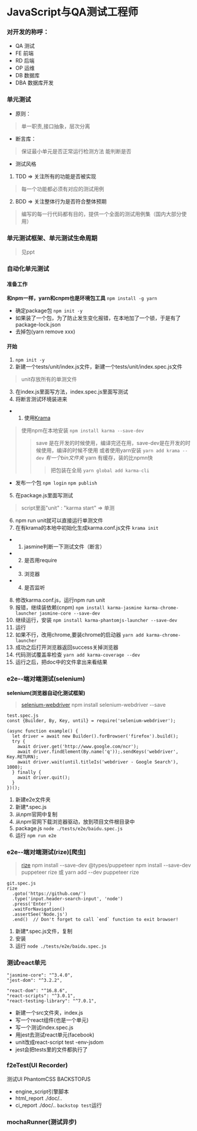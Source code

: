 # JavaScript与QA测试工程师
### 对开发的称呼：
* QA 测试
* FE 前端
* RD 后端
* OP 运维
* DB 数据库
* DBA 数据库开发

### 单元测试
* 原则：
> 单一职责,接口抽象，层次分离
* 断言库：
> 保证最小单元是否正常运行检测方法
> 能判断是否
* 测试风格
1. TDD => 关注所有的功能是否被实现
> 每一个功能都必须有对应的测试用例
2. BDD => 关注整体行为是否符合整体预期
> 编写的每一行代码都有目的，提供一个全面的测试用例集（国内大部分使用）

### 单元测试框架、单元测试生命周期
> 见ppt

### 自动化单元测试
#### 准备工作
**和npm一样，yarn和cnpm也是环境包工具**
`npm install -g yarn`
* 确定package包
`npm init -y`
* 如果装了一个包，为了防止发生变化报错，在本地加了一个锁，于是有了package-lock.json
* 去掉包(yarn remove xxx)
#### 开始
1. `npm init -y`
2. 新建一个tests/unit/index.js文件，新建一个tests/unit/index.spec.js文件
> unit存放所有的单测文件
3. 在index.js里面写方法，index.spec.js里面写测试
4. 将断言测试环境装进来
* 1. 使用[Krama](https://github.com/karma-runner/karma)

> 使用npm在本地安装
`npm install karma --save-dev`
>> save 是在开发的时候使用，编译完还在用，save-dev是在开发的时候使用，编译的时候不使用
> 或者使用yarn安装
`yarn add krama --dev`
_有一个bin文件夹_
>> yarn 有缓存，装的比npmn快
>>> 把包装在全局
`yarn global add karma-cli`
* 发布一个包
`npm login`
`npm publish`
5. 在package.js里面写测试
> script里面"unit" : "karma start" => 单测
6. npm run unit就可以直接运行单测文件
7. 在有krama的本地中初始化生成karma.conf.js文件
`krama init`
* 1. jasmine判断一下测试文件（断言）
* 2. 是否用require
* 3. 浏览器
* 4. 是否监听
8. 修改karma.conf.js，运行npm run unit
9. 报错，继续装依赖(cnpm)
`npm install karma-jasmine karma-chrome-launcher jasmine-core --save-dev`
10. 继续运行，安装
`npm install karma-phantomjs-launcher --save-dev`
11. 运行
12. 如果不行，改用chrome,要装chrome的启动器
`yarn add karma-chrome-launcher`
13. 成功之后打开浏览器返回success关掉浏览器
14. 代码测试覆盖率检查
`yarn add karma-coverage --dev`
15. 运行之后，把doc中的文件拿出来看结果


### e2e--端对端测试(selenium)
**selenium(浏览器自动化测试框架)**
> [selenium-webdriver](https://www.npmjs.com/package/selenium-webdriver)
> npm install selenium-webdriver --save
```
test.spec.js
const {Builder, By, Key, until} = require('selenium-webdriver');

(async function example() {
  let driver = await new Builder().forBrowser('firefox').build();
  try {
    await driver.get('http://www.google.com/ncr');
    await driver.findElement(By.name('q'));.sendKeys('webdriver', Key.RETURN);
    await driver.wait(until.titleIs('webdriver - Google Search'), 1000);
  } finally {
    await driver.quit();
  }
})();

```
1. 新建e2e文件夹
2. 新建*.spec.js
3. 从npm官网中复制
4. 从npm官网下载浏览器驱动，放到项目文件根目录中
5. package.js 
`node ./tests/e2e/baidu.spec.js`
6. 运行
`npm run e2e`


### e2e--端对端测试(rize)[爬虫]
> [rize](https://rize.js.org/)
> npm install --save-dev @types/puppeteer
> npm install --save-dev puppeteer rize
或
> yarn add --dev puppeteer rize
```
git.spec.js
rize
  .goto('https://github.com/')
  .type('input.header-search-input', 'node')
  .press('Enter')
  .waitForNavigation()
  .assertSee('Node.js')
  .end()  // Don't forget to call `end` function to exit browser!
```

1. 新建*.spec.js文件，复制
2. 安装
3. 运行
`node ./tests/e2e/baidu.spec.js`


### 测试react单元
```
"jasmine-core": "^3.4.0",
"jest-dom": "^3.2.2",

"react-dom": "^16.8.6",
"react-scripts": "^3.0.1",
"react-testing-library": "^7.0.1",
```
* 新建一个src文件夹，index.js
* 写一个react组件(也是一个单元)
* 写一个测试index.spec.js
* 用jest去测试react单元(facebook)
* unit改成react-script test -env-jsdom
* jest会把tests里的文件都执行了


### f2eTest(UI Recorder)
测试UI
PhantomCSS
BACKSTOPJS
* engine_script引擎脚本
* html_report    ./doc/..
* ci_report  ./doc/..
`backstop test`运行


### mochaRunner(测试异步)